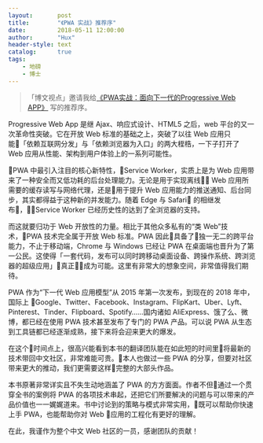 ```yaml
---
layout:       post
title:        "《PWA 实战》推荐序"
date:         2018-05-11 12:00:00
author:       "Hux"
header-style: text
catalog:      true
tags:
    - 地磅
    - 博士
---
```


> 「博文视点」邀请我给[《PWA实战：面向下一代的Progressive Web APP》](https://union-click.jd.com/jdc?e=&p=AyIGZRhfEgoaBVUbXBYyEgRXHF8UChI3EUQDS10iXhBeGlcJDBkNXg9JHU4YDk5ER1xOGRNLGEEcVV8BXURFUFdfC0RVU1JRUy1OVxUBEABRGlMVMmZMDxwsR2cWZVdbO2ocFV9cSB5qfnILWStaJQITBlcTWhYLEQJlK1sSMkRpVRpaFAMTAlUeWCUDIgdSG1oXARIPUx5eFAMiAFUSaxYBFAJVElgSCw4FURxTFAoiN2UYayUyEjdWKxl7UEEPUR5dFFYWBgYTXhZXFA5WTlMSVxoDUh9TQFFBAVUrWRQDFg4%3D) 写的推荐序。

Progressive Web App 是继 Ajax、响应式设计、HTML5 之后，web 平台的又一次革命性突破。它在开放 Web 标准的基础之上，突破了以往 Web 应用只能「依赖互联网分发」与「依赖浏览器为入口」的两大桎梏，一下子打开了 Web 应用从性能、架构到用户体验上的一系列可能性。

PWA 中最引入注目的核心新特性，Service Worker，实质上是为 Web 应用带来了一种安全而又低功耗的后台处理能力。无论是用于实现离线 Web 应用所需要的缓存读写与网络代理，还是用于提升 Web 应用能力的推送通知、后台同步，其实都得益于这种新的并发能力。随着 Edge 与 Safari 的相继发布，Service Worker 已经历史性的达到了全浏览器的支持。

而这就要归功于 Web 开放性的力量。相比于其他众多私有的“类 Web”技术，PWA 技术完全属于开放 Web 标准。PWA 因此具备了独一无二的跨平台能力，不止于移动端，Chrome 与 Windows 已经让 PWA 在桌面端也晋升为了第一公民。这使得「一套代码，发布可以同时跨移动桌面设备、跨操作系统、跨浏览器的超级应用」真正成为可能。这里有非常大的想象空间，非常值得我们期待。

PWA 作为“下一代 Web 应用模型”从 2015 年第一次发布，到现在的 2018 年中，国际上 Google、Twitter、Facebook、Instagram、FlipKart、Uber、Lyft、Pinterest、Tinder、Flipboard、Spotify……国内诸如 AliExpress、饿了么、微博，都已经在使用 PWA 技术甚至发布了专门的 PWA 产品。可以说 PWA 从生态到工具链都已经逐渐成熟，接下来将会迎来更大的爆发。

在这个时间点上，很高兴能看到本书的翻译团队能在如此短的时间里将最新的技术带回中文社区，非常难能可贵。本人也做过一些 PWA 的分享，但要对社区带来更大的推动，我们更需要这样完整的大部头作品。

本书原著非常详实且不失生动地涵盖了 PWA 的方方面面。作者不但通过一个贯穿全书的案例将 PWA 的各项技术串起，还把它们所要解决的问题与可以带来的产品价值也一一娓娓道来。书中讨论到的策略与模式非常实用，既可以帮助你快速上手 PWA，也能帮助你对 Web 应用的工程化有更好的理解。

在此，我谨作为整个中文 Web 社区的一员，感谢团队的贡献！
